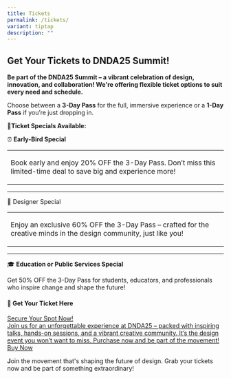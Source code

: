 ```yaml
---
title: Tickets
permalink: /tickets/
variant: tiptap
description: ""
---
```

<h2>Get Your Tickets to DNDA25 Summit!</h2>
<p><strong>Be part of the DNDA25 Summit – a vibrant celebration of design, innovation, and collaboration! We're offering flexible ticket options to suit every need and schedule. </strong>
</p>
<p>Choose between a <strong>3-Day Pass</strong> for the full, immersive experience
or a <strong>1-Day Pass</strong> if you’re just dropping in.</p>
<p><strong>🌟Ticket Specials Available:</strong>
</p>
<p>⏰ <strong>Early-Bird Special</strong>
</p>
<table style="minWidth: 25px">
<colgroup>
<col>
</colgroup>
<tbody>
<tr>
<td rowspan="1" colspan="1">
<p>Book early and enjoy 20% OFF the 3-Day Pass. Don’t miss this limited-time
deal to save big and experience more!</p>
</td>
</tr>
</tbody>
</table>
<hr>
<p>🎨 Designer Special</p>
<table style="minWidth: 25px">
<colgroup>
<col>
</colgroup>
<tbody>
<tr>
<td rowspan="1" colspan="1">
<p>Enjoy an exclusive 60% OFF the 3-Day Pass – crafted for the creative minds
in the design community, just like you!</p>
</td>
</tr>
</tbody>
</table>
<hr>
<p>🎓 <strong>Education or Public Services Special</strong>
</p>
<p>Get 50% OFF the 3-Day Pass for students, educators, and professionals
who inspire change and shape the future!</p>
<p></p>
<h4>🎫 <strong>Get Your Ticket Here</strong></h4>
<div class="isomer-card-grid"><a rel="noopener noreferrer nofollow" href="https://www.isomer.gov.sg" class="isomer-card"><div class="isomer-card-body"><div class="isomer-card-title">Secure Your Spot Now! </div><div class="isomer-card-description">Join us for an unforgettable experience at DNDA25 – packed with inspiring talks, hands-on sessions, and a vibrant creative community. It’s the design event you won’t want to miss. Purchase now and be part of the movement!</div><div class="isomer-card-link">Buy Now</div></div></a>
</div>
<p></p>
<p><strong>J</strong>oin the movement that's shaping the future of design.
Grab your tickets now and be part of something extraordinary!</p>